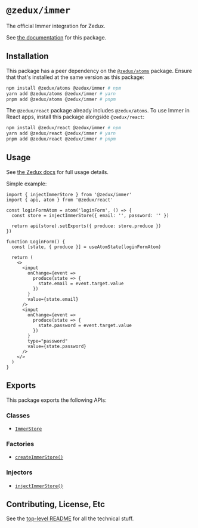 # `@zedux/immer`

The official Immer integration for Zedux.

See [the documentation](https://omnistac.github.io/zedux/docs/packages/immer) for this package.

## Installation

This package has a peer dependency on the [`@zedux/atoms`](https://www.npmjs.com/package/@zedux/atoms) package. Ensure that that's installed at the same version as this package:

```sh
npm install @zedux/atoms @zedux/immer # npm
yarn add @zedux/atoms @zedux/immer # yarn
pnpm add @zedux/atoms @zedux/immer # pnpm
```

The `@zedux/react` package already includes `@zedux/atoms`. To use Immer in React apps, install this package alongside `@zedux/react`:

```sh
npm install @zedux/react @zedux/immer # npm
yarn add @zedux/react @zedux/immer # yarn
pnpm add @zedux/react @zedux/immer # pnpm
```

## Usage

See [the Zedux docs](https://omnistac.github.io/zedux/docs/packages/immer) for full usage details.

Simple example:

```tsx
import { injectImmerStore } from '@zedux/immer'
import { api, atom } from '@zedux/react'

const loginFormAtom = atom('loginForm', () => {
  const store = injectImmerStore({ email: '', password: '' })

  return api(store).setExports({ produce: store.produce })
})

function LoginForm() {
  const [state, { produce }] = useAtomState(loginFormAtom)

  return (
    <>
      <input
        onChange={event =>
          produce(state => {
            state.email = event.target.value
          })
        }
        value={state.email}
      />
      <input
        onChange={event =>
          produce(state => {
            state.password = event.target.value
          })
        }
        type="password"
        value={state.password}
      />
    </>
  )
}
```

## Exports

This package exports the following APIs:

### Classes

- [`ImmerStore`](https://omnistac.github.io/zedux/docs/packages/immer#immerstore)

### Factories

- [`createImmerStore()`](https://omnistac.github.io/zedux/docs/packages/immer#createimmerstore)

### Injectors

- [`injectImmerStore()`](https://omnistac.github.io/zedux/docs/packages/immer#injectimmerstore)

## Contributing, License, Etc

See the [top-level README](https://github.com/Omnistac/zedux) for all the technical stuff.
